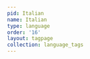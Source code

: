```yaml
---
pid: Italian
name: Italian
type: language
order: '16'
layout: tagpage
collection: language_tags
---
```

